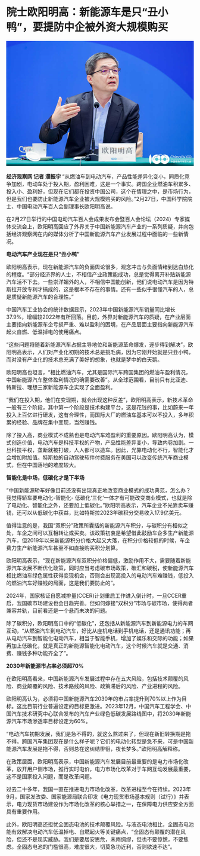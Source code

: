 # 院士欧阳明高：新能源车是只“丑小鸭”，要提防中企被外资大规模购买

![27236022f7b94474ffd69cd3d60ab965.jpg](https://raw.githubusercontent.com/qqhsx/qqnews_image/main/2024/03/01/院士欧阳明高：新能源车是只“丑小鸭”，要提防中企被外资大规模购买/27236022f7b94474ffd69cd3d60ab965.jpg)

**经济观察网 记者 濮振宇**
“从燃油车到电动汽车，产品性能差异化变小，同质化竞争加剧，电动车处于投入期，盈利困难，这是一个事实。跨国企业燃油车积累多、投入小、盈利好，但现在它们都在投资中国公司，这个在情理之中，是市场行为，但是我们也要防止新能源汽车企业被大规模购买的风险。”2月27日，中国科学院院士、中国电动汽车百人会副理事长欧阳明高说。

在2月27日举行的中国电动汽车百人会成果发布会暨百人会论坛（2024）专家媒体交流会上，欧阳明高回应了外界关于中国新能源汽车产业的一系列质疑，并向包括经济观察网在内的媒体分析了中国新能源汽车产业发展过程中面临的一些新情况。

**电动汽车产业现在是只“丑小鸭”**

欧阳明高表示，现在新能源汽车的负面舆论很多，观念冲击与负面情绪到达白热化的程度。“部分经济界的人士，不相信产业政策能成功，总是觉得离开补贴新能源汽车活不下去。一些崇洋媚外的人，不相信中国能创新，他们说电动汽车是因为特斯拉开放专利才搞成的，这是根本不存在的事情。还有一些似乎很懂汽车的人，总是质疑新能源汽车的合理性。”

中国汽车工业协会的统计数据显示，2023年中国新能源汽车销量同比增长37.9%，增幅较2022年有所回落。目前，外界对新能源汽车的质疑，在产业层面主要指向新能源车企亏损严重、难以盈利的困境，在产品层面主要指向新能源汽车起火自燃、低温掉电的使用痛点。

“这些问题将随着新能源汽车占据主导地位和新能源革命爆发，逐步得到解决”，欧阳明高表示，人们对产业化初期的技术总是挑毛病，因为它刚开始就是只丑小鸭，而对没有产业化的技术总充满了美好的想象，也就是梦中的白天鹅。

欧阳明高也坦言，“相比燃油汽车，尤其是国际汽车跨国集团的燃油车盈利情况，中国新能源汽车整体盈利情况的确需要改善”。从全球范围看，目前只有比亚迪、特斯拉、理想三家新能源车企实现了全面盈利。

“我们在投入期，他们在变现期，就会出现这种反差”，欧阳明高表示，新技术革命一般有三个阶段，其中第一个阶段是技术构建平台，这是花钱的事，比如蔚来一年投入上百亿进行研发，这有合理性，而国际大厂的燃油车基本可以不投入，多年积累的经验、品牌在集中变现，当然赚钱。

除了投入高，商业模式不成熟也是电动汽车难盈利的重要原因。欧阳明高认为，模式创造价值，电动汽车是科技平权的产物，产品性能差异变小，导致内卷加剧。一旦科技平权，垄断就被打破，人人都可以造车。因此，光靠电动化不行，智能化才会增加附加值。特斯拉的自动驾驶软件付费服务在美国可以改变传统汽车商业模式，但在中国落地的难度较大。

**智能化是中场，低碳化才是下半场**

“中国新能源轿车好像目前还没有出现真正地改变商业模式的成功典范，怎么办？我觉得轿车要电动化-智能化-
低碳化‘三化’一体才有可能改变商业模式，也就是除了电动化、智能化之外，还要加上低碳化。”欧阳明高表示，汽车企业不光靠卖车赚钱，还可以从低碳化中获益，比如特斯拉2023年碳积分交易收入17.9亿美元。

值得注意的是，我国“双积分”政策所囊括的新能源汽车积分，与碳积分有相似之处，车企之间可以互相转让或买卖。该政策初衷是希望借此鼓励车企多生产新能源汽车，但2019年以来新能源积分价格大起又大落，在积分价格较低的时候，车企费力生产新能源汽车甚至不如直接购买积分划算。

欧阳明高表示，“现在新能源汽车双积分价格偏低，激励作用不大，需要随着新能源汽车发展不断优化政策，同时应当考虑碳市场政策，碳汇和碳税，使新能源汽车相比燃油车绿色属性获得变现机会，否则会出现高投入的电动汽车难赚钱，低投入的燃油汽车好赚钱的局面，这是我们要防止的”。

2024年，国家核证自愿减排量(CCER)计划重启工作进入倒计时，一旦CCER重启，我国碳市场建设也会日趋完善。但如何嫁接“双积分”市场与碳市场，使得两者兼容并轨，目前看还是一个悬而未决的问题。

除了碳积分，欧阳明高口中的“低碳化”，还包括从新能源汽车到新能源电力的车网互动，“从燃油汽车到电动汽车，好比从座机电话到手机电话，还是通讯功能；再从电动汽车到智能化电动汽车，相当于智能手机，增加了娱乐和交际的功能；如果再加上低碳化，就是真正的新能源智能化电动汽车，这个时候汽车就是交通、消费、赚钱多种功能齐全了”。

**2030年新能源市占率必须超70%**

在欧阳明高看来，中国新能源汽车发展过程中存在五大风险，包括技术颠覆的风险、商业颠覆的风险、技术路线的风险、政策滞后的风险、产业进程的风险。

欧阳明高认为，必须将中国新能源汽车2030年的市占率提升到70%以上作为目标。这比目前行业普遍设定的目标更激进。2023年12月，中国汽车工程学会、中国汽车技术研究中心联合发布的汽车产业绿色低碳发展路线图中，将2030年新能源汽车市场渗透率目标设定为60%。

“电动汽车初期发展，我们是急不得的，就这么熬过来了，但现在新旧转换期是拖不得。跨国汽车集团现在是什么样子呢？它们的电动化转型是急不来，可是中国新能源汽车发展是拖不得，否则总在这纠结徘徊，夜长梦多。”欧阳明高解释称。

在政策层面，欧阳明高表示，中国新能源汽车发展目前最重要的是电力市场化改革，放开用户侧市场，推行实时电价，电力市场化改革对于车网互动发展最重要，这不是国家投入问题，而是改革问题。

过去二十多年，我国一直在推进电力市场化改革，改革进程至今在持续。2023年9月，国家发改委、国家能源局联合印发《电力现货市场基本规则（试行）》并表示，电力现货市场建设作为市场化改革的核心举措之一，在保障电力供应安全方面具有重要作用。

此外，欧阳明高还担忧全固态电池的技术颠覆风险。与液态电池相比，全固态电池能有效解决电动汽车低温掉电、自燃起火等关键痛点，“全固态有颠覆的潜在风险，但还不是现实威胁。我们是要居安思危，未雨绸缪，但也不要惊慌，不要焦虑。全固态电池的门槛很高，难度很大，切莫急功近利，否则欲速不达”。

